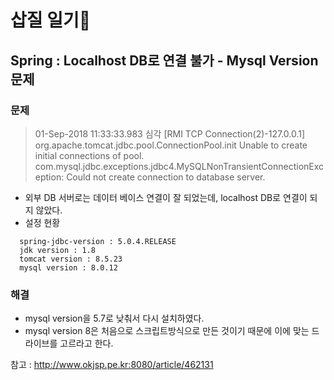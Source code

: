 # 삽질 일기🔨

## Spring : Localhost DB로 연결 불가 - Mysql Version 문제

### 문제
> 01-Sep-2018 11:33:33.983 심각 [RMI TCP Connection(2)-127.0.0.1] org.apache.tomcat.jdbc.pool.ConnectionPool.init Unable to create initial connections of pool.
 com.mysql.jdbc.exceptions.jdbc4.MySQLNonTransientConnectionException: Could not create connection to database server.

- 외부 DB 서버로는 데이터 베이스 연결이 잘 되었는데, localhost DB로 연결이 되지 않았다.
- 설정 현황
```
  spring-jdbc-version : 5.0.4.RELEASE
  jdk version : 1.8
  tomcat version : 8.5.23
  mysql version : 8.0.12 
```

### 해결
- mysql version을 5.7로 낮춰서 다시 설치하였다.
- mysql version 8은 처음으로 스크립트방식으로 만든 것이기 때문에 이에 맞는 드라이브를 고르라고 한다.


참고 : http://www.okjsp.pe.kr:8080/article/462131
